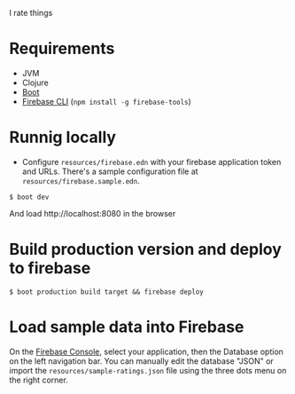 I rate things

# Requirements

- JVM
- Clojure
- [Boot](https://github.com/boot-clj/boot#install)
- [Firebase CLI](https://firebase.google.com/docs/web/setup) (`npm install -g firebase-tools`)

# Runnig locally

- Configure `resources/firebase.edn` with your firebase application token and
  URLs. There's a sample configuration file at `resources/firebase.sample.edn`.

```
$ boot dev
```

And load http://localhost:8080 in the browser

# Build production version and deploy to firebase

```
$ boot production build target && firebase deploy
```

# Load sample data into Firebase

On the [Firebase Console](https://console.firebase.google.com), select your
application, then the Database option on the left navigation bar. You can
manually edit the database "JSON" or import the `resources/sample-ratings.json`
file using the three dots menu on the right corner.
